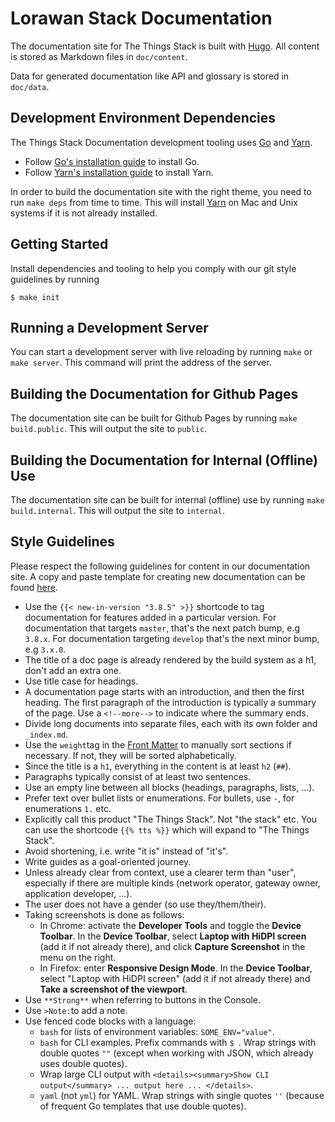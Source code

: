 # Lorawan Stack Documentation

The documentation site for The Things Stack is built with [Hugo](https://gohugo.io/documentation/).
All content is stored as Markdown files in `doc/content`.

Data for generated documentation like API and glossary is stored in `doc/data`.

## Development Environment Dependencies

The Things Stack Documentation development tooling uses [Go](https://golang.org/doc/install) and [Yarn](https://yarnpkg.com/en/docs/install).

- Follow [Go's installation guide](https://golang.org/doc/install) to install Go.
- Follow [Yarn's installation guide](https://yarnpkg.com/en/docs/install) to install Yarn.

In order to build the documentation site with the right theme, you need to run
`make deps` from time to time. This will install [Yarn](https://yarnpkg.com/) on Mac and Unix systems if it is not already installed.

## Getting Started

Install dependencies and tooling to help you comply with our git style guidelines by running

```
$ make init
```

## Running a Development Server

You can start a development server with live reloading by running
`make` or `make server`. This command will print the address of the server.

## Building the Documentation for Github Pages

The documentation site can be built for Github Pages by running `make build.public`. This will
output the site to `public`.

## Building the Documentation for Internal (Offline) Use

The documentation site can be built for internal (offline) use by running `make build.internal`. This will
output the site to `internal`.

## Style Guidelines

Please respect the following guidelines for content in our documentation site. A copy and paste template for creating new documentation can be found [here](doc/content/example-template).

- Use the `{{< new-in-version "3.8.5" >}}` shortcode to tag documentation for features added in a particular version. For documentation that targets `master`, that's the next patch bump, e.g `3.8.x`. For documentation targeting `develop` that's the next minor bump, e.g `3.x.0`.
- The title of a doc page is already rendered by the build system as a h1, don't add an extra one.
- Use title case for headings.
- A documentation page starts with an introduction, and then the first heading. The first paragraph of the introduction is typically a summary of the page. Use a `<!--more-->` to indicate where the summary ends.
- Divide long documents into separate files, each with its own folder and `_index.md`.
- Use the `weight`tag in the [Front Matter](https://gohugo.io/content-management/front-matter/) to manually sort sections if necessary. If not, they will be sorted alphabetically.
- Since the title is a `h1`, everything in the content is at least `h2` (`##`).
- Paragraphs typically consist of at least two sentences.
- Use an empty line between all blocks (headings, paragraphs, lists, ...).
- Prefer text over bullet lists or enumerations. For bullets, use `-`, for enumerations `1.` etc.
- Explicitly call this product "The Things Stack". Not "the stack" etc. You can use the shortcode `{{% tts %}}` which will expand to "The Things Stack".
- Avoid shortening, i.e. write "it is" instead of "it's".
- Write guides as a goal-oriented journey.
- Unless already clear from context, use a clearer term than "user", especially if there are multiple kinds (network operator, gateway owner, application developer, ...).
- The user does not have a gender (so use they/them/their).
- Taking screenshots is done as follows:
  - In Chrome: activate the **Developer Tools** and toggle the **Device Toolbar**. In the **Device Toolbar**, select **Laptop with HiDPI screen** (add it if not already there), and click **Capture Screenshot** in the menu on the right.
  - In Firefox: enter **Responsive Design Mode**. In the **Device Toolbar**, select "Laptop with HiDPI screen" (add it if not already there) and **Take a screenshot of the viewport**.
- Use `**Strong**` when referring to buttons in the Console.
- Use `>Note:`to add a note.
- Use fenced code blocks with a language:
  - `bash` for lists of environment variables: `SOME_ENV="value"`.
  - `bash` for CLI examples. Prefix commands with `$ `. Wrap strings with double quotes `""` (except when working with JSON, which already uses double quotes).
  - Wrap large CLI output with `<details><summary>Show CLI output</summary> ... output here ... </details>`.
  - `yaml` (not `yml`) for YAML. Wrap strings with single quotes `''` (because of frequent Go templates that use double quotes).
